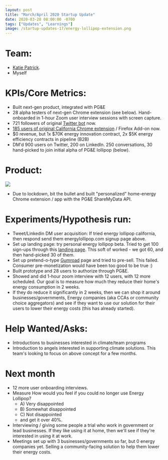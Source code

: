 ```yaml
---
layout: post
title: "March/April 2020 Startup Update"
date: 2020-03-28 08:00:00 -0700
tags: ["Updates", "Learnings"]
image: /startup-updates-17/energy-lollipop-extension.png
---
```


# Team: 

- [Katie Patrick](https://twitter.com/katiepatrick).
- Myself

# KPIs/Core Metrics:

- Built next-gen product, integrated with PG&E
- 28 alpha testers of next-gen Chrome extension (see below). Hand-onboarded in 1-hour Zoom user interview sessions with screen capture.
- 721 followers of original [Twitter bot](https://twitter.com/energylollipop) now.
- [185 users of original California Chrome extension](https://chrome.google.com/webstore/detail/energy-lollipop/jolcdgpgpdlpjafhepiicopakoiifdfm) / Firefox Add-on now.
- $0 revenue, but 1x $70K energy innovation contract, 2x $5K energy efficiency contracts in pipeline (B2B)
- DM'd 900 users on Twitter, 200 on LinkedIn. 250 conversations, 30 hand-picked to join initial alpha of PG&E lollipop (below).

# Product:

![](/startup-updates-17/energy-lollipop-personal.gif)

- Due to lockdown, bit the bullet and built "personalized" home-energy Chrome extension / app with the PG&E ShareMyData API.

# Experiments/Hypothesis run:

- Tweet/Linkedin DM user acquisition: If tried energy lollipop california, then respond send them energylollipop.com signup page above.
- Set up landing page: try personal energy lollipop beta. Tried to get 100 sign-ups through this [landing page](https://helloworlde.com/energylollipop-home-office). This soft of worked - we got 60, and then hand-picked 30 of them.
- Set up pretend-o-type [Gumroad](https://gumroad.com/l/energylollipop) page and tried to pre-sell. This failed. Consumer pre-monetization would have been too good to be true :)
- Built prototype and 28 users to authorize through PG&E.
- Showed and did 1-hour zoom interview with 12 users, with 12 more scheduled. Our goal is to measure how much they reduce their home's energy consumption in 2 weeks.
- If they do reduce it significantly in 2 weeks, then we can shop it around businesses/governments, Energy companies (aka CCAs or community choice aggregators) and see if they want to use our solution for their users to lower their energy costs (this has already started).

# Help Wanted/Asks:

- Introductions to businesses interested in climate/team programs
- Introduction to angels interested in supporting climate solutions. This team's looking to focus on above concept for a few months.

# Next month

- 12 more user onboarding interviews.
- Measure How would you feel if you could no longer use Energy Lollipop?
  - A) Very disappointed
  - B) Somewhat disappointed
  - C) Not disappointed
  - and get it over 40%.
- Interviewing / giving some people a trial who work in government or lead businesses. If they like using it at home, then we'll see if they're interested in using it at work.
- Meetings set up with 3 businesses/governments so far, but 0 energy companies yet. Selling a community-facing solution to help them lower their energy costs.
